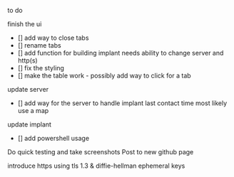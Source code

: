 to do

finish the ui
   - [] add way to close tabs
   - [] rename tabs
   - [] add function for building implant
      needs ability to change server and http(s)
   - [] fix the styling
   - [] make the table work - possibly add way to click for a tab

update server
  - [] add way for the server to handle implant last contact time
      most likely use a map

update implant
  - [] add powershell usage
  
Do quick testing and take screenshots
Post to new github page

introduce https using tls 1.3 & diffie-hellman ephemeral keys


   